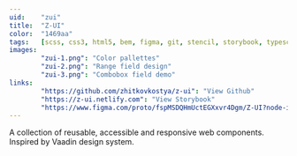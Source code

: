 ```yaml
---
uid:    "zui"
title:  "Z-UI"
color:  "1469aa"
tags:   [scss, css3, html5, bem, figma, git, stencil, storybook, typescript]
images:
        "zui-1.png": "Color pallettes"
        "zui-2.png": "Range field design"
        "zui-3.png": "Combobox field demo"
links:
        "https://github.com/zhitkovkostya/z-ui": "View Github"
        "https://z-ui.netlify.com": "View Storybook"
        "https://www.figma.com/proto/fspMSDQHmUctEGXxvr4Dgm/Z-UI?node-id=1%3A2&viewport=199%2C423%2C0.05426705256104469&scaling=scale-down": "View Figma"
---
```


A collection of reusable, accessible and responsive web components. Inspired by Vaadin design system.
